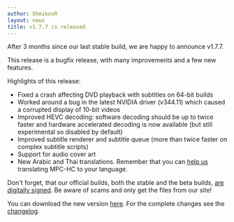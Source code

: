 ```yaml
---
author: XhmikosR
layout: news
title: v1.7.7 is released
---
```


After 3 months since our last stable build, we are happy to announce v1.7.7.

This release is a bugfix release, with many improvements and a few new features.

Highlights of this release:

* Fixed a crash affecting DVD playback with subtitles on 64-bit builds
* Worked around a bug in the latest NVIDIA driver (v344.11) which caused a corrupted display of 10-bit videos
* Improved HEVC decoding: software decoding should be up to twice faster and hardware accelerated decoding is now available (but still experimental so disabled by default)
* Improved subtitle renderer and subtitle queue (more than twice faster on complex subtitle scripts)
* Support for audio cover art
* New Arabic and Thai translations. Remember that you can [help us](https://trac.mpc-hc.org/wiki/Translations)
  translating MPC-HC to your language.

Don't forget, that our official builds, both the stable and the beta builds,
[are digitally signed](/2013/02/25/binaries-are-signed/).
Be aware of scams and only get the files from our site!

You can download the new version [here](/downloads/).
For the complete changes see the [changelog](/changelog/).
